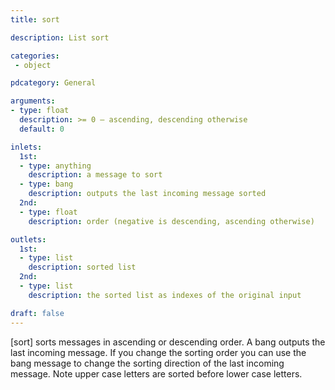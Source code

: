 ```yaml
---
title: sort

description: List sort

categories:
 - object

pdcategory: General

arguments:
- type: float
  description: >= 0 — ascending, descending otherwise
  default: 0

inlets:
  1st:
  - type: anything
    description: a message to sort
  - type: bang
    description: outputs the last incoming message sorted
  2nd:
  - type: float
    description: order (negative is descending, ascending otherwise)

outlets:
  1st:
  - type: list
    description: sorted list
  2nd:
  - type: list
    description: the sorted list as indexes of the original input

draft: false
---
```


[sort] sorts messages in ascending or descending order. A bang outputs the last incoming message. If you change the sorting order you can use the bang message to change the sorting direction of the last incoming message. Note upper case letters are sorted before lower case letters.

